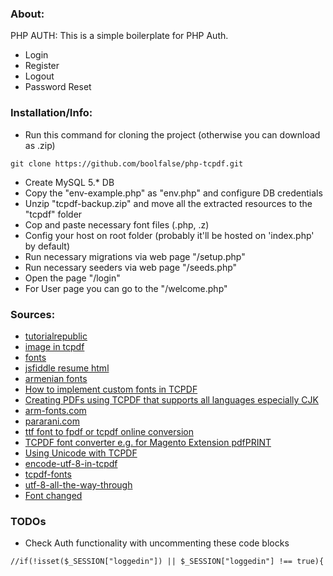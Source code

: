 
### About:

PHP AUTH: This is a simple boilerplate for PHP Auth.
* Login
* Register
* Logout
* Password Reset

### Installation/Info:

 - Run this command for cloning the project (otherwise you can download as .zip)
 ```
 git clone https://github.com/boolfalse/php-tcpdf.git
 ```
 
 - Create MySQL 5.* DB
 - Copy the "env-example.php" as "env.php" and configure DB credentials
 - Unzip "tcpdf-backup.zip" and move all the extracted resources to the "tcpdf" folder
 - Cop and paste necessary font files (.php, .z)
 - Config your host on root folder (probably it'll be hosted on \'index.php\' by default)
 - Run necessary migrations via web page "/setup.php"
 - Run necessary seeders via web page "/seeds.php"
 - Open the page "/login"
 - For User page you can go to the "/welcome.php"
 
### Sources:

- [tutorialrepublic](https://www.tutorialrepublic.com/php-tutorial/php-mysql-login-system.php)
- [image in tcpdf](https://stackoverflow.com/a/19565455/7574023)
- [fonts](https://stackoverflow.com/a/12304671/7574023)
- [jsfiddle resume html](http://jsfiddle.net/KampD/jz8257qt/15/)
- [armenian fonts](http://www.museum.am/font/font_a.php)
- [How to implement custom fonts in TCPDF](https://stackoverflow.com/questions/5263588/how-to-implement-custom-fonts-in-tcpdf)
- [Creating PDFs using TCPDF that supports all languages especially CJK](https://stackoverflow.com/questions/9426983/creating-pdfs-using-tcpdf-that-supports-all-languages-especially-cjk)
- [arm-fonts.com](https://arm-fonts.com/)
- [pararani.com](http://pararani.com/armenian-fonts-2/)
- [ttf font to fpdf or tcpdf online conversion](https://www.xml-convert.com/en/convert-tff-font-to-afm-pfa-fpdf-tcpdf)
- [TCPDF font converter e.g. for Magento Extension pdfPRINT](http://fonts.snm-portal.com/)
- [Using Unicode with TCPDF](https://stackoverflow.com/questions/18200919/using-unicode-with-tcpdf)
- [encode-utf-8-in-tcpdf](https://stackoverflow.com/questions/52286964/how-to-encode-utf-8-in-tcpdf)
- [tcpdf-fonts](https://stackoverflow.com/questions/27607953/)
- [utf-8-all-the-way-through](https://stackoverflow.com/questions/279170/utf-8-all-the-way-through)
- [Font changed](https://stackoverflow.com/a/55722814/7574023)

### TODOs

- Check Auth functionality with uncommenting these code blocks
```
//if(!isset($_SESSION["loggedin"]) || $_SESSION["loggedin"] !== true){
```

